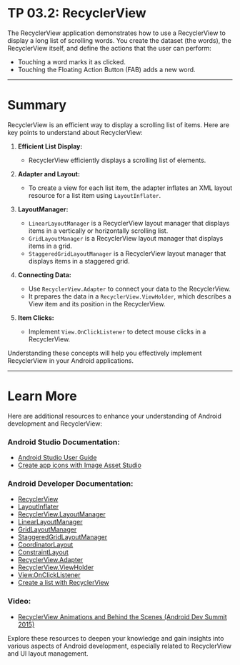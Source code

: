# TP 03.2: RecyclerView

The RecyclerView application demonstrates how to use a RecyclerView to display a long list of scrolling words. You create the dataset (the words), the RecyclerView itself, and define the actions that the user can perform:

- Touching a word marks it as clicked.
- Touching the Floating Action Button (FAB) adds a new word.

-----------------------------------------------------------------------------------------------------------------
# Summary

RecyclerView is an efficient way to display a scrolling list of items. Here are key points to understand about RecyclerView:

1. **Efficient List Display:**
   - RecyclerView efficiently displays a scrolling list of elements.

2. **Adapter and Layout:**
   - To create a view for each list item, the adapter inflates an XML layout resource for a list item using `LayoutInflater`.

3. **LayoutManager:**
   - `LinearLayoutManager` is a RecyclerView layout manager that displays items in a vertically or horizontally scrolling list.
   - `GridLayoutManager` is a RecyclerView layout manager that displays items in a grid.
   - `StaggeredGridLayoutManager` is a RecyclerView layout manager that displays items in a staggered grid.

4. **Connecting Data:**
   - Use `RecyclerView.Adapter` to connect your data to the RecyclerView.
   - It prepares the data in a `RecyclerView.ViewHolder`, which describes a View item and its position in the RecyclerView.

5. **Item Clicks:**
   - Implement `View.OnClickListener` to detect mouse clicks in a RecyclerView.

Understanding these concepts will help you effectively implement RecyclerView in your Android applications.

------------------------------------------------------------------------------------------------------------------

# Learn More

Here are additional resources to enhance your understanding of Android development and RecyclerView:

### Android Studio Documentation:
- [Android Studio User Guide](https://developer.android.com/studio/intro)
- [Create app icons with Image Asset Studio](https://developer.android.com/studio/write/image-asset-studio)

### Android Developer Documentation:
- [RecyclerView](https://developer.android.com/guide/topics/ui/layout/recyclerview)
- [LayoutInflater](https://developer.android.com/reference/android/view/LayoutInflater)
- [RecyclerView.LayoutManager](https://developer.android.com/reference/androidx/recyclerview/widget/RecyclerView.LayoutManager)
- [LinearLayoutManager](https://developer.android.com/reference/androidx/recyclerview/widget/LinearLayoutManager)
- [GridLayoutManager](https://developer.android.com/reference/androidx/recyclerview/widget/GridLayoutManager)
- [StaggeredGridLayoutManager](https://developer.android.com/reference/androidx/recyclerview/widget/StaggeredGridLayoutManager)
- [CoordinatorLayout](https://developer.android.com/reference/androidx/coordinatorlayout/widget/CoordinatorLayout)
- [ConstraintLayout](https://developer.android.com/training/constraint-layout)
- [RecyclerView.Adapter](https://developer.android.com/reference/androidx/recyclerview/widget/RecyclerView.Adapter)
- [RecyclerView.ViewHolder](https://developer.android.com/reference/androidx/recyclerview/widget/RecyclerView.ViewHolder)
- [View.OnClickListener](https://developer.android.com/reference/android/view/View.OnClickListener)
- [Create a list with RecyclerView](https://developer.android.com/guide/topics/ui/layout/recyclerview)

### Video:
- [RecyclerView Animations and Behind the Scenes (Android Dev Summit 2015)](https://www.youtube.com/watch?v=LqBlYJTfLP4)

Explore these resources to deepen your knowledge and gain insights into various aspects of Android development, especially related to RecyclerView and UI layout management.
